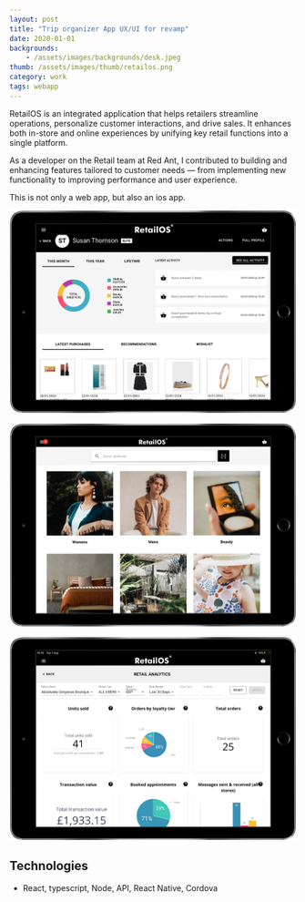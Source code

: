 ```yaml
---
layout: post
title: "Trip organizer App UX/UI for revamp"
date: 2020-01-01
backgrounds:
    - /assets/images/backgrounds/desk.jpeg
thumb: /assets/images/thumb/retailos.png
category: work
tags: webapp
---
```


RetailOS is an integrated application that helps retailers streamline operations, personalize customer interactions, and drive sales. It enhances both in-store and online experiences by unifying key retail functions into a single platform.

As a developer on the Retail team at Red Ant, I contributed to building and enhancing features tailored to customer needs — from implementing new functionality to improving performance and user experience.

This is not only a web app, but also an ios app.

![Reatilos App](/assets/images/blog/retailos.png)

![Reatilos App](/assets/images/blog/retailos2.png)

![Reatilos App](/assets/images/blog/retailos3.png)



## Technologies
- React, typescript, Node, API, React Native, Cordova